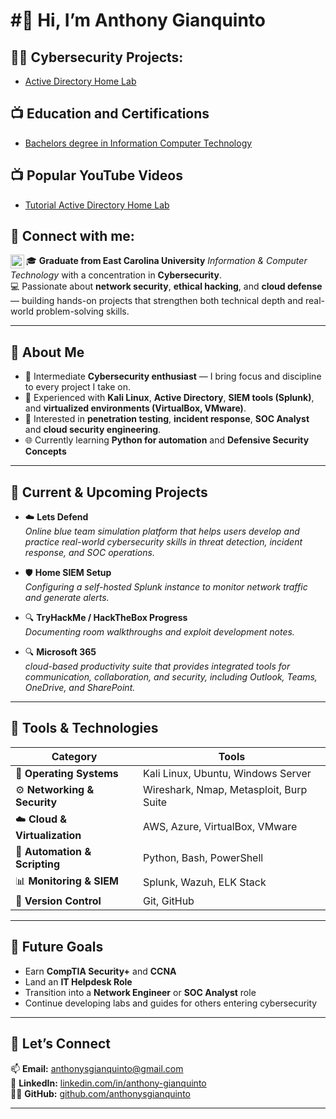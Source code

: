 <h1>#👋 Hi, I’m Anthony Gianquinto </h1>

<h2>👨‍💻 Cybersecurity Projects:</h2>

  - [Active Directory Home Lab](https://github.com/anthonysgianquinto/Active-Directory-Lab)

<h2>📺 Education and Certifications</h2>

- [Bachelors degree in Information Computer Technology](https://www.certlink)

<h2>📺 Popular YouTube Videos</h2>

- [Tutorial Active Directory Home Lab](https://www.youtube.com/watch?v=a83ASGn_V_s)


<h2> 🤳 Connect with me:</h2>

[<img align="left" alt="JoshMadakor | LinkedIn" width="22px" src="https://cdn.jsdelivr.net/npm/simple-icons@v3/icons/linkedin.svg" />][linkedin]

[linkedin]: https://linkedin.com/in/anthony-gianquinto 

🎓 **Graduate from East Carolina University** 
*Information & Computer Technology* with a concentration in **Cybersecurity**.  
💻 Passionate about **network security**, **ethical hacking**, and **cloud defense** — building hands-on projects that strengthen both technical depth and real-world            problem-solving skills.

---

## 🔐 About Me

- 🧠 Intermediate **Cybersecurity enthusiast** — I bring focus and discipline to every project I take on.  
- 🧰 Experienced with **Kali Linux**, **Active Directory**, **SIEM tools (Splunk)**, and **virtualized environments (VirtualBox, VMware)**.  
- 🔎 Interested in **penetration testing**, **incident response**, **SOC Analyst** and **cloud security engineering**.  
- 🌐 Currently learning **Python for automation** and **Defensive Security Concepts** 

---

## 🚧 Current & Upcoming Projects

- ☁️ **Lets Defend**  
  *Online blue team simulation platform that helps users develop and practice real-world cybersecurity skills in threat detection, incident response, and SOC operations.*

- 🛡️ **Home SIEM Setup**  
  *Configuring a self-hosted Splunk instance to monitor network traffic and generate alerts.*

- 🔍 **TryHackMe / HackTheBox Progress**  
  *Documenting room walkthroughs and exploit development notes.*

- 🔍 **Microsoft 365**  
  *cloud-based productivity suite that provides integrated tools for communication, collaboration, and security, including Outlook, Teams, OneDrive, and SharePoint.*
---

## 🧰 Tools & Technologies

| Category | Tools |
|-----------|-------|
| 🧠 **Operating Systems** | Kali Linux, Ubuntu, Windows Server |
| ⚙️ **Networking & Security** | Wireshark, Nmap, Metasploit, Burp Suite |
| ☁️ **Cloud & Virtualization** | AWS, Azure, VirtualBox, VMware |
| 🔧 **Automation & Scripting** | Python, Bash, PowerShell |
| 📊 **Monitoring & SIEM** | Splunk, Wazuh, ELK Stack |
| 💾 **Version Control** | Git, GitHub |

---

## 🎯 Future Goals

- Earn **CompTIA Security+** and **CCNA**  
- Land an **IT Helpdesk Role**
- Transition into a **Network Engineer** or **SOC Analyst** role  
- Continue developing labs and guides for others entering cybersecurity  

---

## 🤝 Let’s Connect

📫 **Email:** [anthonysgianquinto@gmail.com](mailto:anthonysgianquinto@gmail.com)  
💼 **LinkedIn:** [linkedin.com/in/anthony-gianquinto](https://linkedin.com/in/anthony-gianquinto)  
🧑‍💻 **GitHub:** [github.com/anthonysgianquinto](https://github.com/anthonysgianquinto)

---
